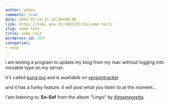 ```yaml
---
author: admin
comments: true
date: 2003-07-24 21:19:30+00:00
link: https://habi.gna.ch/2003/07/24/some-test/
slug: some-test
title: some test
wordpress_id: 337
categories:
- none
---
```


i am testing a program to update my blog from my mac without logging into movable type on my server.
  

it's called [kung-log](http://www.kung-foo.tv/kunglog.php) and is availiable on [versiontracker](www.versiontracker.com)




and it has a funky feature: it will post what you listen to at the moment...  

i'am listening to:  **En-Sof** from the album "Lingo" by [Almamegretta](http://www.google.com/search?q=%22Almamegretta%22)
